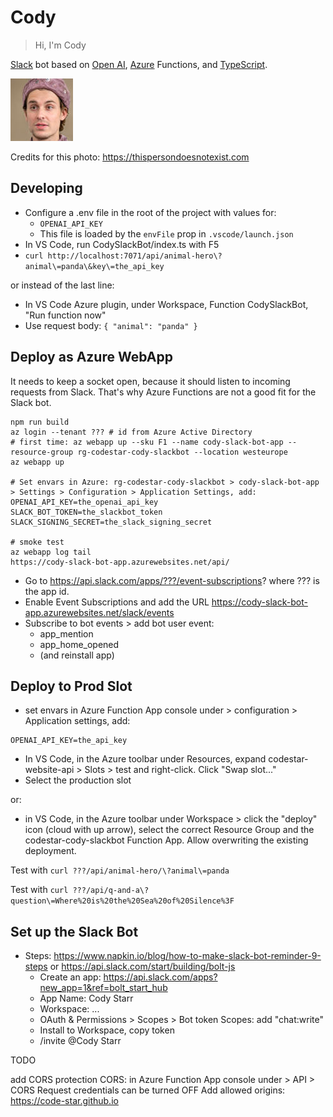 # Cody

> Hi, I'm Cody

[Slack](https://slack.com) bot based on [Open AI](https://openai.com), [Azure](https://azure.com) Functions, and [TypeScript](https://typescriptlang.org).

![Cody](avatar.thumbnail.jpg "Cody - credits: https://thispersondoesnotexist.com")

Credits for this photo: https://thispersondoesnotexist.com

## Developing

- Configure a .env file in the root of the project with values for:
  - `OPENAI_API_KEY`
  - This file is loaded by the `envFile` prop in `.vscode/launch.json`
- In VS Code, run CodySlackBot/index.ts with F5
- `curl http://localhost:7071/api/animal-hero\?animal\=panda\&key\=the_api_key`

or instead of the last line:

- In VS Code Azure plugin, under Workspace, Function CodySlackBot, "Run function now"
- Use request body: `{ "animal": "panda" }`

## Deploy as Azure WebApp

It needs to keep a socket open, because it should listen to incoming requests from Slack. That's why Azure Functions are not a good fit for the Slack bot.

```
npm run build
az login --tenant ??? # id from Azure Active Directory
# first time: az webapp up --sku F1 --name cody-slack-bot-app --resource-group rg-codestar-cody-slackbot --location westeurope
az webapp up

# Set envars in Azure: rg-codestar-cody-slackbot > cody-slack-bot-app > Settings > Configuration > Application Settings, add:
OPENAI_API_KEY=the_openai_api_key
SLACK_BOT_TOKEN=the_slackbot_token
SLACK_SIGNING_SECRET=the_slack_signing_secret

# smoke test
az webapp log tail
https://cody-slack-bot-app.azurewebsites.net/api/
```

* Go to https://api.slack.com/apps/???/event-subscriptions? where ??? is the app id.
* Enable Event Subscriptions and add the URL https://cody-slack-bot-app.azurewebsites.net/slack/events
* Subscribe to bot events > add bot user event: 
  * app_mention
  * app_home_opened
  * (and reinstall app)

## Deploy to Prod Slot

* set envars in Azure Function App console under > configuration > Application settings, add:

```
OPENAI_API_KEY=the_api_key
```

* In VS Code, in the Azure toolbar under Resources, expand codestar-website-api > Slots > test and right-click. Click "Swap slot..."
* Select the production slot

or:

* in VS Code, in the Azure toolbar under Workspace > click the "deploy" icon (cloud with up arrow), select the correct Resource Group and the codestar-cody-slackbot Function App. Allow overwriting the existing deployment.

Test with `curl ???/api/animal-hero/\?animal\=panda`

Test with `curl ???/api/q-and-a\?question\=Where%20is%20the%20Sea%20of%20Silence%3F`


## Set up the Slack Bot

* Steps: https://www.napkin.io/blog/how-to-make-slack-bot-reminder-9-steps or https://api.slack.com/start/building/bolt-js
  * Create an app: https://api.slack.com/apps?new_app=1&ref=bolt_start_hub
  * App Name: Cody Starr
  * Workspace: ...
  * OAuth & Permissions > Scopes > Bot token Scopes: add "chat:write"
  * Install to Workspace, copy token
  * /invite @Cody Starr

TODO

add CORS protection
CORS: in Azure Function App console under > API > CORS
    Request credentials can be turned OFF
    Add allowed origins: https://code-star.github.io
